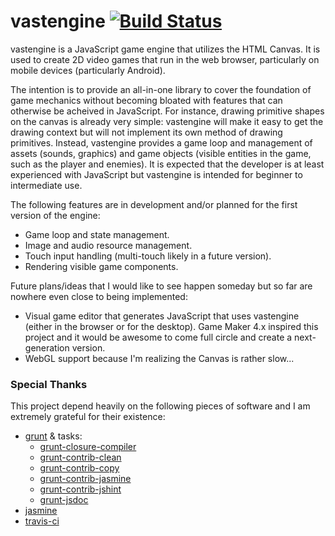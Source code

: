 vastengine [![Build Status](https://travis-ci.org/Cynicollision/vastengine.svg?branch=master)](https://travis-ci.org/Cynicollision/vastengine)
==========

vastengine is a JavaScript game engine that utilizes the HTML Canvas. It is used to create 2D video games that run in the web browser, particularly on mobile devices (particularly Android).

The intention is to provide an all-in-one library to cover the foundation of game mechanics without becoming bloated with features that can otherwise be acheived in JavaScript. For instance, drawing primitive shapes on the canvas is already very simple: vastengine will make it easy to get the drawing context but will not implement its own method of drawing primitives. Instead, vastengine provides a game loop and management of assets (sounds, graphics) and game objects (visible entities in the game, such as the player and enemies). It is expected that the developer is at least experienced with JavaScript but vastengine is intended for beginner to intermediate use.

The following features are in development and/or planned for the first version of the engine:
* Game loop and state management.
* Image and audio resource management.
* Touch input handling (multi-touch likely in a future version).
* Rendering visible game components.

Future plans/ideas that I would like to see happen someday but so far are nowhere even close to being implemented:
* Visual game editor that generates JavaScript that uses vastengine (either in the browser or for the desktop). Game Maker 4.x inspired this project and it would be awesome to come full circle and create a next-generation version.
* WebGL support because I'm realizing the Canvas is rather slow...

### Special Thanks
This project depend heavily on the following pieces of software and I am extremely grateful for their existence:
* [grunt](https://github.com/gruntjs/grunt) & tasks:
    * [grunt-closure-compiler](https://github.com/gmarty/grunt-closure-compiler)
    * [grunt-contrib-clean](https://github.com/gruntjs/grunt-contrib-clean)
    * [grunt-contrib-copy](https://github.com/gruntjs/grunt-contrib-copy)
    * [grunt-contrib-jasmine](https://github.com/gruntjs/grunt-contrib-jasmine)
    * [grunt-contrib-jshint](https://github.com/gruntjs/grunt-contrib-jshint)
    * [grunt-jsdoc](https://github.com/krampstudio/grunt-jsdoc)
* [jasmine](https://github.com/pivotal/jasmine)
* [travis-ci](https://travis-ci.org)
